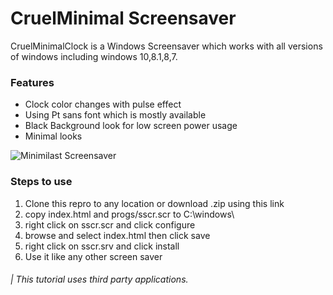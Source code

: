 # CruelMinimal Screensaver

CruelMinimalClock is a  Windows Screensaver which works with all versions of windows including windows 10,8.1,8,7.  

### Features

* Clock color changes with pulse effect
* Using Pt sans font which is mostly available
* Black Background look for low screen power usage
* Minimal looks

![Minimilast Screensaver](img/CruelMinimilastClock.gif "CruelMinimilastClock")

### Steps to use
1. Clone this repro to any location or download .zip using this link
2. copy index.html and progs/sscr.scr to C:\windows\ 
3. right click on sscr.scr and click configure
4. browse and select index.html then click save
5. right click on sscr.srv and click install
6. Use it like any other screen saver


###### | This tutorial uses third party applications.
